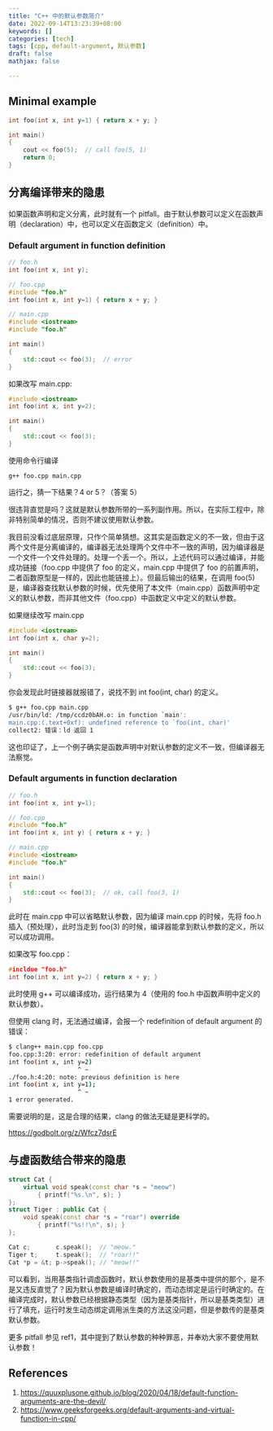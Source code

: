 ```yaml
---
title: "C++ 中的默认参数简介"
date: 2022-09-14T13:23:39+08:00
keywords: []
categories: [tech]
tags: [cpp, default-argument, 默认参数]
draft: false
mathjax: false

---
```


## Minimal example

```cpp
int foo(int x, int y=1) { return x + y; }

int main()
{
    cout << foo(5);  // call foo(5, 1)
    return 0;
}
```

## 分离编译带来的隐患

如果函数声明和定义分离，此时就有一个 pitfall。由于默认参数可以定义在函数声明（declaration）中，也可以定义在函数定义（definition）中。

###  Default argument in function **definition**

```cpp
// foo.h
int foo(int x, int y);

// foo.cpp
#include "foo.h"
int foo(int x, int y=1) { return x + y; }

// main.cpp
#include <iostream>
#include "foo.h"

int main()
{
    std::cout << foo(3);  // error
}
```

如果改写 main.cpp:
```cpp
#include <iostream>
int foo(int x, int y=2);

int main()
{
    std::cout << foo(3);
}
```
使用命令行编译
```
g++ foo.cpp main.cpp
```
运行之，猜一下结果？4 or 5？（答案 5）

很违背直觉是吗？这就是默认参数所带的一系列副作用。所以，在实际工程中，除非特别简单的情况，否则不建议使用默认参数。

我目前没看过底层原理，只作个简单猜想。这其实是函数定义的不一致，但由于这两个文件是分离编译的，编译器无法处理两个文件中不一致的声明，因为编译器是一个文件一个文件处理的。处理一个丢一个。所以，上述代码可以通过编译，并能成功链接（foo.cpp 中提供了 foo 的定义，main.cpp 中提供了 foo 的前置声明，二者函数原型是一样的，因此也能链接上）。但最后输出的结果，在调用 foo(5) 是，编译器查找默认参数的时候，优先使用了本文件（main.cpp）函数声明中定义的默认参数，而非其他文件（foo.cpp）中函数定义中定义的默认参数。

如果继续改写 main.cpp
```cpp
#include <iostream>
int foo(int x, char y=2);

int main()
{
    std::cout << foo(3);
}
```
你会发现此时链接器就报错了，说找不到 int foo(int, char) 的定义。
```bash
$ g++ foo.cpp main.cpp
/usr/bin/ld: /tmp/ccdz0bAH.o: in function `main':
main.cpp:(.text+0xf): undefined reference to `foo(int, char)'
collect2: 错误：ld 返回 1
```
这也印证了，上一个例子确实是函数声明中对默认参数的定义不一致，但编译器无法察觉。

### Default arguments in function **declaration**

```cpp
// foo.h
int foo(int x, int y=1);

// foo.cpp
#include "foo.h"
int foo(int x, int y) { return x + y; }

// main.cpp
#include <iostream>
#include "foo.h"

int main()
{
    std::cout << foo(3);  // ok, call foo(3, 1)
}
```

此时在 main.cpp 中可以省略默认参数，因为编译 main.cpp 的时候，先将 foo.h 插入（预处理），此时当走到 foo(3) 的时候，编译器能拿到默认参数的定义，所以可以成功调用。

如果改写 foo.cpp：
```cpp
#incldue "foo.h"
int foo(int x, int y=2) { return x + y; }
```
此时使用 g++ 可以编译成功，运行结果为 4（使用的 foo.h 中函数声明中定义的默认参数）。

但使用 clang 时，无法通过编译，会报一个 redefinition of default argument 的错误：
```bash
$ clang++ main.cpp foo.cpp
foo.cpp:3:20: error: redefinition of default argument
int foo(int x, int y=2)
                   ^ ~
./foo.h:4:20: note: previous definition is here
int foo(int x, int y=1);
                   ^ ~
1 error generated.
```
需要说明的是，这是合理的结果，clang 的做法无疑是更科学的。

https://godbolt.org/z/Wfcz7dsrE

## 与虚函数结合带来的隐患

```cpp
struct Cat {
    virtual void speak(const char *s = "meow")
        { printf("%s.\n", s); }
};
struct Tiger : public Cat {
    void speak(const char *s = "roar") override
        { printf("%s!!\n", s); }
};

Cat c;       c.speak();  // "meow."
Tiger t;     t.speak();  // "roar!!"
Cat *p = &t; p->speak(); // "meow!!"
```

可以看到，当用基类指针调虚函数时，默认参数使用的是基类中提供的那个，是不是又违反直觉了？因为默认参数是编译时确定的，而动态绑定是运行时确定的。在编译完成时，默认参数已经根据静态类型（因为是基类指针，所以是基类类型）进行了填充，运行时发生动态绑定调用派生类的方法这没问题，但是参数传的是基类默认参数。

更多 pitfall 参见 ref1，其中提到了默认参数的种种罪恶，并奉劝大家不要使用默认参数！

## References

1. https://quuxplusone.github.io/blog/2020/04/18/default-function-arguments-are-the-devil/
2. https://www.geeksforgeeks.org/default-arguments-and-virtual-function-in-cpp/

